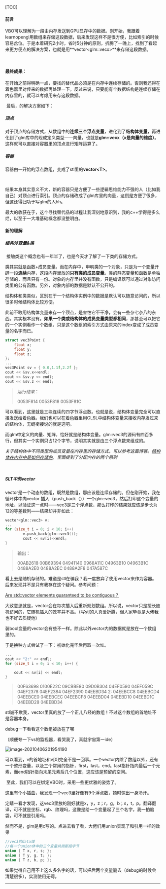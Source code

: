 [TOC]



#### 前言

​	VBO可以理解为一段由内存发送到GPU显存中的数据。刚开始，我跟着learnopengl用数组来存储这段数据，后来发现这样不是很方便，比如索引的时候容易岔位。于是本着研究2小时，省时5分钟的原则，折腾了一晚上，找到了看起来更方便点的解决方案，也就是用**vector\<glm::vecx\>**来存储这段数据。

​	

#### 最终成果：

​	在开始之前得明确一点，要找的替代品必须是在内存中连续存储的。否则我还得在着色器里对传来的数据再处理一下。反过来说，只要能有个数据结构是连续存储在内存里的，就可以考虑用来存这段数据。

​	最后，的解决方案如下：

##### 顶点

​	对于顶点的存储方式，从数组中的**连续三个浮点变量**，进化到了**结构体变量**，再进化到了glm库中的现成定义类型——向量，也就是**glm::vecx（x是向量的维度）**。这样就可以直接对容器里的顶点进行矩阵运算了。

##### 容器

​	容器由一开始的浮点数组，变成了stl里的**vector\<T\>**。

​	

​	结果本身其实意义不大，新的容器只是方便了一些逻辑思维能力不强的人（比如我自己）对顶点进行索引。顶点的存储改成了glm库里的向量，这倒是方便了很多，但这还得归功于写glm的人hh。

​	最大的收获在于，这个寻找替代品的过程让我深刻地意识到，我的c++学得是多么烂，以至于一大堆基础概念都没整明白。



#### 新的理解

##### 结构体变量&类

​	接触类这个概念也有一年半了，也是今天才了解了一下类的存储方式。

​	类其实就是函数+成员变量。而在内存中，申明类的一个对象，只是为一个变量开辟一段**连续**内存，这段内存里放的**只有类的成员变量**。类的静态变量和函数是单独存储的，而且只有一份。对象的内存里并没有函数，只是编译器可以通过对象访问类里的公有函数。另外，对象内部的数据是默认不公开的。

​	结构体和类类似，区别在于一个结构体实例中的数据是默认可以随意访问的，所以很多时候结构体比较方便。

​	此前不敢用结构体变量来存一个顶点，是害怕它不干净，会有一些杂七杂八的东西。其实根本没有。**如果一个类或结构体的成员变量类型都相同**，那甚至可以把它的一个实例看作一个数组，只是这个数组的索引方式由原来的index变成了成员变量的名字而已。

```c++
struct vec3Point {
	float x;
	float y;
	float z;
};
...
vec3Point sv = { 0.0,1.1f,2.2f };
cout << &sv.x<<endl;
cout << &sv.y << endl;
cout << &sv.z << endl;
```

>*运行结果*：
>
>0053F814
>0053F818
>0053F81C

可以看到，这里就是三块连续的四字节浮点数。也就是说，结构体变量完全可以直接发送给着色器。我们也可以在着色器里用GLSL中结构体变量来接收内存发过来的结构体，无缝衔接说的就是这吧。



而glm中定义的向量、矩阵，恰好就是结构体变量。glm::vec3的源码有四百多行，但其实一个实例只占12个字节，说明其实就是由三个浮点数来组成的。



*关于结构体中不同类型的成员变量在内存里的存储方式，可以参考这篇博客。[结构体在内存中是如何存储的](https://blog.csdn.net/liuwei271551048/article/details/25789817)，里面提到了分配内存的两个原则*

​	

##### SLT中的vector

​	vector是一个动态的数组，既然是数组，那应该是连续存储的。但在刚开始，我在循环体中向vector 插入（push_back（））一个glm::vec3，然后打印这个变量的地址，以验证这一点时——vec3是三个浮点数，那么打印的结果就应该是步长为12的等差数列——结果却并非如此：

```c++
vector<glm::vec3> v;
...
for (size_t i = 0; i < 10; i++)
		v.push_back(glm::vec3());
		cout << &v[i]<<endl;
}
```

>输出：
>
>00AB2618
>00B69394
>04941140
>0968A11C
>04963B10
>04963B1C
>0488A2E0
>0488A2EC
>0488A2F8
>047A587C

看上去是随机存储的。难道是stl在骗我？我一度放弃了使用vector来作为容器。后来发现并不是只有我存在这个疑问。参考问题：

[Are std::vector elements guaranteed to be contiguous？](https://stackoverflow.com/questions/849168/are-stdvector-elements-guaranteed-to-be-contiguous)

大致意思就是，vector会在每次插入后重新规划数组。所以说，vector只是擅长随机访问的，它随机插入的效率并不高。（写stl的人真爱折腾，但人家毕竟是大佬我也不好去质疑他）

装bool变量的vector会有些不一样。除此以外vector内的数据就是放在一个数组里的。



于是换种方式尝试了一下：初始化完毕后再取一次址。

```c++
...
cout << "2:" << endl;
for (size_t i = 0; i < 10; i++) {

    cout << &v[i] << endl;
}
```

>00F63698
>0100E22C
>09CBBE80
>09D0B304
>04EF0590
>04EF059C
>04EF2378
>04EF2384
>04EF2390
>04EEBD34
>2:
>04EEBCC8
>04EEBCD4
>04EEBCE0
>04EEBCEC
>04EEBCF8
>04EEBD04
>04EEBD10
>04EEBD1C
>04EEBD28
>04EEBD34

stl诚不欺我，vector里真的放了一个正儿八经的数组！不过这个数组的首地址不是容器本身。

debug一下看看这个数组被放在了哪

（顺便夸一下vs的监视器，看哭我了，真就宇宙第一ide）

![image-20210406201954190](%E5%85%B3%E4%BA%8EVBO%E7%9A%84%E9%80%89%E6%8B%A9.assets/image-20210406201954190.png)

可以看到，v的首地址和v[0]完全不是一回事。一个vector内除了数组以外，还有一个整形变量，以及三个常用的指针，first，last，end。last指针指向最后一个元素，而end指针指向末尾元素后几个位置，这应该是预留的空间。

​	至此，我们可以在绑定VBO时，采用一些更优雅的姿势了。



​    这里有个小插曲，我发现一个vec3里好像有9个浮点数，顿时惊出一身冷汗。

​	定睛一看才发现，这vec3里放的刚好就是x，y，z；r，g，b；s，t，p。翻译翻译，可不就是坐标、rgb、纹理吗，这像是给一个变量起了三个名字，我一拍脑袋，可不就是引用吗。

​	然而不是，glm是用c写的。点进去看了看，大佬们用union实现了和引用一样的效果

```C
//vec3的data域
//每一个union体中的三个变量共用那段字节
union { T x, r, s; };
union { T y, g, t; };
union { T z, b, p; };
```

​	如果觉得自己用不上这么多名字的话，可以把后两个变量删去（debug的时候会清楚很多），实测使用无碍。



---













​	